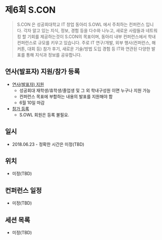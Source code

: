 # 제6회 S.CON

>S.CON 은 성공회대학교 IT 창업 동아리 S.OWL 에서 주최하는 컨퍼런스 입니다.
>각자 알고 있는 지식, 정보, 경험 등을 다수와 나누고, 새로운 사람들과 네트워킹 할 기회를 제공하는것이 S.CON의 목표이며, 동아리 내부 컨퍼런스에서 학내 컨퍼런스로 규모를 키우고 있습니다.
>주로 IT 연구/개발, 외부 행사(컨퍼런스, 해커톤, 대회 등) 참가 후기, 새로운 기술/방법 도입 경험 등 IT와 연관된 다양한 발표를 통해 지식과 정보를 공유합니다.

## 연사(발표자) 지원/참가 등록
- [연사(발표자) 지원](https://goo.gl/forms/buWANdUooV2MZ3NE3)
    - 성공회대 재학생/휴학생/졸업생 및 그 외 학내구성원 이면 누구나 지원 가능
    - 컨퍼런스 목표에 부합하는 내용의 발표를 지원해야 함
    - 6월 10일 마감
- [참가 등록](https://goo.gl/forms/crYYboIJLpN2j4gp2)
    - S.OWL 회원은 등록 불필요.

## 일시
- 2018.06.23 - 정확한 시간은 미정(TBD)

## 위치
- 미정(TBD)

## 컨퍼런스 일정
- 미정(TBD)

## 세션 목록
- 미정(TBD)

